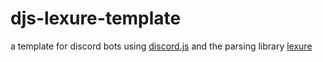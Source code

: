 # djs-lexure-template
a template for discord bots using [discord.js](https://github.com/discordjs/discord.js) and the parsing library [lexure](https://github.com/1Computer1/lexure)

